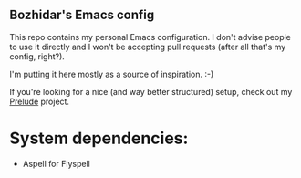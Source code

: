 ## Bozhidar's Emacs config

This repo contains my personal Emacs configuration. I don't advise
people to use it directly and I won't be accepting pull requests
(after all that's my config, right?).

I'm putting it here mostly as a source of inspiration. :-)

If you're looking for a nice (and way better structured) setup, check out
my [Prelude](https://github.com/bbatsov/prelude) project.

# System dependencies:
- Aspell for Flyspell
